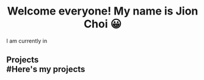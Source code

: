 <h1 align="center"> Welcome everyone! My name is Jion Choi 😀 <br> </h2>
I am currently in 

## **Projects** <br> #Here's my projects 
